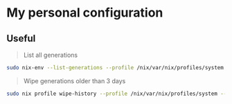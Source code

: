 # My personal configuration

## Useful

> List all generations
```bash
sudo nix-env --list-generations --profile /nix/var/nix/profiles/system
```

> Wipe generations older than 3 days
```bash
sudo nix profile wipe-history --profile /nix/var/nix/profiles/system --older-than 3d
